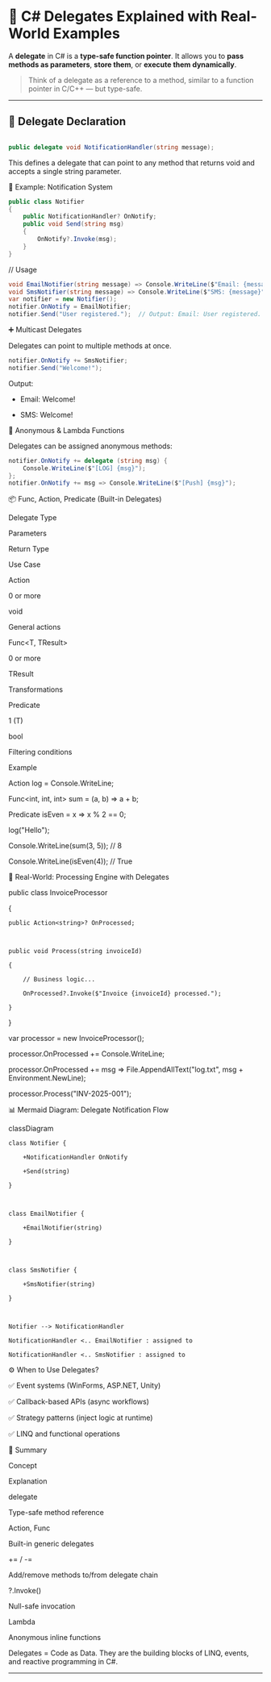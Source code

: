 # 🧠 C# Delegates Explained with Real-World Examples



A **delegate** in C# is a **type-safe function pointer**. It allows you to **pass methods as parameters**, **store them**, or **execute them dynamically**.



> Think of a delegate as a reference to a method, similar to a function pointer in C/C++ — but type-safe.



---



## 🎯 Delegate Declaration



```csharp

public delegate void NotificationHandler(string message);
```

This defines a delegate that can point to any method that returns void and accepts a single string parameter.









🔔 Example: Notification System


```csharp
public class Notifier
{
    public NotificationHandler? OnNotify;
    public void Send(string msg)
    {
        OnNotify?.Invoke(msg);
    }
}
```
// Usage
```csharp
void EmailNotifier(string message) => Console.WriteLine($"Email: {message}");
void SmsNotifier(string message) => Console.WriteLine($"SMS: {message}");
var notifier = new Notifier();
notifier.OnNotify = EmailNotifier;
notifier.Send("User registered.");  // Output: Email: User registered.
```








➕ Multicast Delegates





Delegates can point to multiple methods at once.
```csharp
notifier.OnNotify += SmsNotifier;
notifier.Send("Welcome!");
```


Output:

- Email: Welcome!

- SMS: Welcome!









🔁 Anonymous & Lambda Functions





Delegates can be assigned anonymous methods:
```csharp
notifier.OnNotify += delegate (string msg) {
    Console.WriteLine($"[LOG] {msg}");
};
notifier.OnNotify += msg => Console.WriteLine($"[Push] {msg}");
```








📦 Func, Action, Predicate (Built-in Delegates)



Delegate Type

Parameters

Return Type

Use Case

Action<T>

0 or more

void

General actions

Func<T, TResult>

0 or more

TResult

Transformations

Predicate<T>

1 (T)

bool

Filtering conditions



Example



Action<string> log = Console.WriteLine;

Func<int, int, int> sum = (a, b) => a + b;

Predicate<int> isEven = x => x % 2 == 0;



log("Hello");

Console.WriteLine(sum(3, 5));      // 8

Console.WriteLine(isEven(4));     // True









🧪 Real-World: Processing Engine with Delegates



public class InvoiceProcessor

{

    public Action<string>? OnProcessed;



    public void Process(string invoiceId)

    {

        // Business logic...

        OnProcessed?.Invoke($"Invoice {invoiceId} processed.");

    }

}

var processor = new InvoiceProcessor();

processor.OnProcessed += Console.WriteLine;

processor.OnProcessed += msg => File.AppendAllText("log.txt", msg + Environment.NewLine);



processor.Process("INV-2025-001");









📊 Mermaid Diagram: Delegate Notification Flow



classDiagram

    class Notifier {

        +NotificationHandler OnNotify

        +Send(string)

    }



    class EmailNotifier {

        +EmailNotifier(string)

    }



    class SmsNotifier {

        +SmsNotifier(string)

    }



    Notifier --> NotificationHandler

    NotificationHandler <.. EmailNotifier : assigned to

    NotificationHandler <.. SmsNotifier : assigned to









⚙️ When to Use Delegates?





✅ Event systems (WinForms, ASP.NET, Unity)

✅ Callback-based APIs (async workflows)

✅ Strategy patterns (inject logic at runtime)

✅ LINQ and functional operations









🧩 Summary



Concept

Explanation

delegate

Type-safe method reference

Action, Func

Built-in generic delegates

+= / -=

Add/remove methods to/from delegate chain

?.Invoke()

Null-safe invocation

Lambda

Anonymous inline functions

Delegates = Code as Data. They are the building blocks of LINQ, events, and reactive programming in C#.







---
